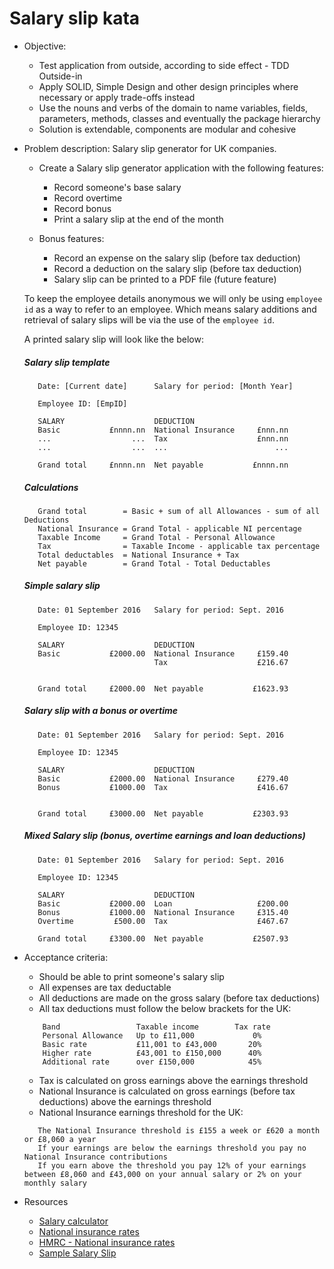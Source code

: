 Salary slip kata
================
- Objective:
	- Test application from outside, according to side effect - TDD Outside-in
	- Apply SOLID, Simple Design and other design principles where necessary or apply trade-offs instead
	- Use the nouns and verbs of the domain to name variables, fields, parameters, methods, classes and eventually the package hierarchy
	- Solution is extendable, components are modular and cohesive

- Problem description: 
	Salary slip generator for UK companies.

    - Create a Salary slip generator application with the following features:
        - Record someone's base salary
        - Record overtime
        - Record bonus
        - Print a salary slip at the end of the month
    
    - Bonus features:
        - Record an expense on the salary slip (before tax deduction)
        - Record a deduction on the salary slip (before tax deduction)
        - Salary slip can be printed to a PDF file (future feature)

    To keep the employee details anonymous we will only be using `employee id` as a way to refer to an employee.
    Which means salary additions and retrieval of salary slips will be via the use of the `employee id`.     
    
    A printed salary slip will look like the below:
    
    ##### Salary slip template
         
         Date: [Current date]      Salary for period: [Month Year]
         
         Employee ID: [EmpID]
         
         SALARY                    DEDUCTION
         Basic           £nnnn.nn  National Insurance     £nnn.nn
         ...                  ...  Tax                    £nnn.nn
         ...                  ...  ...                        ...
         
         Grand total     £nnnn.nn  Net payable           £nnnn.nn
         
    ##### Calculations
     
         Grand total        = Basic + sum of all Allowances - sum of all Deductions
         National Insurance = Grand Total - applicable NI percentage
         Taxable Income     = Grand Total - Personal Allowance 
         Tax                = Taxable Income - applicable tax percentage
         Total deductables  = National Insurance + Tax
         Net payable        = Grand Total - Total Deductables
         
    ##### Simple salary slip

         Date: 01 September 2016   Salary for period: Sept. 2016
         
         Employee ID: 12345
         
         SALARY                    DEDUCTION
         Basic           £2000.00  National Insurance     £159.40
                                   Tax                    £216.67

         
         Grand total     £2000.00  Net payable           £1623.93

    ##### Salary slip with a bonus or overtime

         Date: 01 September 2016   Salary for period: Sept. 2016
         
         Employee ID: 12345
         
         SALARY                    DEDUCTION
         Basic           £2000.00  National Insurance     £279.40
         Bonus           £1000.00  Tax                    £416.67

         
         Grand total     £3000.00  Net payable           £2303.93
    
    ##### Mixed Salary slip (bonus, overtime earnings and loan deductions)

         Date: 01 September 2016   Salary for period: Sept. 2016
         
         Employee ID: 12345
         
         SALARY                    DEDUCTION
         Basic           £2000.00  Loan                   £200.00
         Bonus           £1000.00  National Insurance     £315.40
         Overtime         £500.00  Tax                    £467.67
         
         Grand total     £3300.00  Net payable           £2507.93

- Acceptance criteria:
	- Should be able to print someone's salary slip
	- All expenses are tax deductable
	- All deductions are made on the gross salary (before tax deductions)
	- All tax deductions must follow the below brackets for the UK: 
	```
        Band                 Taxable income        Tax rate
        Personal Allowance   Up to £11,000             0%
        Basic rate           £11,001 to £43,000       20%
        Higher rate          £43,001 to £150,000      40%
        Additional rate      over £150,000            45%
    ```
	- Tax is calculated on gross earnings above the earnings threshold
	- National Insurance is calculated on gross earnings (before tax deductions) above the earnings threshold
	- National Insurance earnings threshold for the UK:
	 ```
        The National Insurance threshold is £155 a week or £620 a month or £8,060 a year
        If your earnings are below the earnings threshold you pay no National Insurance contributions
        If you earn above the threshold you pay 12% of your earnings between £8,060 and £43,000 on your annual salary or 2% on your monthly salary
     ```

- Resources
    - [Salary calculator](http://www.thesalarycalculator.co.uk/)
    - [National insurance rates](http://www.which.co.uk/money/tax/guides/national-insurance-explained/national-insurance-rates/)
    - [HMRC - National insurance rates](https://www.gov.uk/guidance/rates-and-thresholds-for-employers-2016-to-2017)
    - [Sample Salary Slip](http://1.bp.blogspot.com/-lJXMuMQCGtE/Udm8dlTIeSI/AAAAAAAAA1Q/jLxBZndJTAA/s1600/Pay+Slip+Format.JPG)

